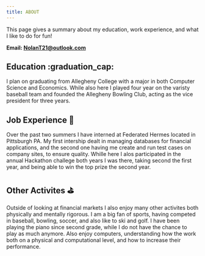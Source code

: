 ```yaml
---
title: ABOUT
---
```


This page gives a summary about my education, work experience, and what I like to do for fun!

**Email: NolanT21@outlook.com**

## Education :graduation_cap:
I plan on graduating from Allegheny College with a major in both Computer Science and Economics. While also here I played four year on the varisty baseball team and founded the Allegheny Bowling Club, acting as the vice president for three years.

## Job Experience :briefcase:
Over the past two summers I have interned at Federated Hermes located in Pittsburgh PA. My first intership dealt in managing databases for financial applications, and the second one having me create and run test cases on company sites, to ensure quality. Whille here I alos participated in the annual Hackathon challege both years I was there, taking second the first year, and being able to win the top prize the second year.

## Other Activites :golf:
Outside of looking at financial markets I also enjoy many other activites both physically and mentally rigorous. I am a big fan of sports, having competed in baseball, bowling, soccer, and also like to ski and golf. I have been playing the piano since second grade, while I do not have the chance to play as much anymore. Also enjoy computers, understanding how the work both on a physical and computational level, and how to increase their performance.